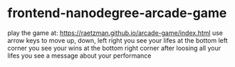 frontend-nanodegree-arcade-game
===============================

play the game at: https://raetzman.github.io/arcade-game/index.html
use arrow keys to move up, down, left right
you see your lifes at the bottom left corner
you see your wins at the bottom right corner
after loosing all your lifes you see a message about your performance
